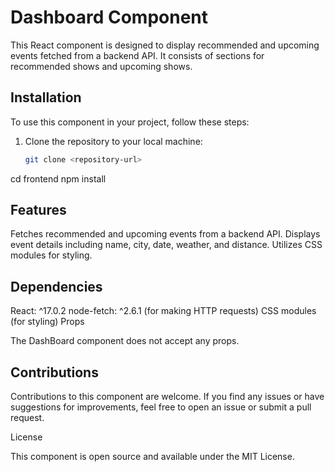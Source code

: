 # Dashboard Component

This React component is designed to display recommended and upcoming events fetched from a backend API. It consists of sections for recommended shows and upcoming shows.

## Installation

To use this component in your project, follow these steps:

1. Clone the repository to your local machine:

   ```bash
   git clone <repository-url>
cd frontend
npm install

## Features

Fetches recommended and upcoming events from a backend API.
Displays event details including name, city, date, weather, and distance.
Utilizes CSS modules for styling.

## Dependencies

React: ^17.0.2
node-fetch: ^2.6.1 (for making HTTP requests)
CSS modules (for styling)
Props

The DashBoard component does not accept any props.

## Contributions

Contributions to this component are welcome. If you find any issues or have suggestions for improvements, feel free to open an issue or submit a pull request.

License

This component is open source and available under the MIT License.
